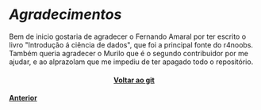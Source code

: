 <h1><b><i>Agradecimentos</i></b></h1>

<p>Bem de inicio gostaria de agradecer o Fernando Amaral por ter escrito o livro "Introdução á ciência de dados", que foi a principal fonte do r4noobs. Também queria agradecer o Murilo que é o segundo contribuidor por me ajudar, e ao alprazolam que me impediu de ter apagado todo o repositório.</p>

<h4 align="Center"><a href="https://github.com/SaLandini/r4noobs">Voltar ao git</a></h4>
<h4><a href="https://github.com/SaLandini/r4noobs/blob/master/fim/lendo_e_salv.md">Anterior</a></h4>